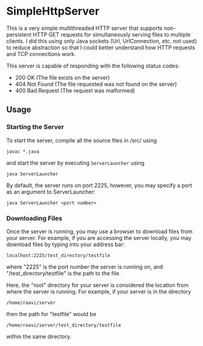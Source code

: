 # SimpleHttpServer
This is a very simple multithreaded HTTP server that supports non-persistent
HTTP GET requests for simultaneously serving files to multiple clients. I did
this using only Java sockets (Url, UrlConnection, etc. not used) to reduce
abstraction so that I could better understand how HTTP requests and TCP
connections work.

This server is capable of responding with the following status codes:
- 200 OK            (The file exists on the server)
- 404 Not Found     (The file requested was not found on the server)
- 400 Bad Request   (The request was malformed)

## Usage
### Starting the Server
To start the server, compile all the source files in /src/ using

`javac *.java`

and start the server by executing `ServerLauncher` using

`java ServerLauncher`

By default, the server runs on port 2225, however, you may specify a port as an
argument to ServerLauncher:

`java ServerLauncher <port number>`

### Downloading Files
Once the server is running, you may use a browser to download files from your
server. For example, if you are accessing the server locally, you may download
files by typing into your address bar:

`localhost:2225/test_directory/testfile`

where "2225" is the port number the server is running on, and 
"/test_directory/testfile" is the path to the file.

Here, the "root" directory for your server is considered the location from where
the server is running. For example, if your server is in the directory

`/home/raavi/server`

then the path for "testfile" would be

`/home/raavi/server/test_directory/testfile`

within the same directory.